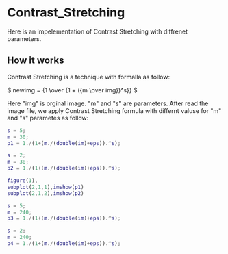 # Contrast_Stretching

Here is an impelementation of Contrast Stretching with diffrenet parameters.

## How it works

Contrast Stretching is a technique with formalla as follow:

$ newimg = {1 \over {1 + ({m \over img})^s}} $

Here "img" is orginal image. "m" and "s" are parameters. After read the image file, we apply Contrast Stretching formula with differnt valuse for "m" and "s" parametes as follow:

```matlab
s = 5;
m = 30;
p1 = 1./(1+(m./(double(im)+eps)).^s);

s = 2;
m = 30;
p2 = 1./(1+(m./(double(im)+eps)).^s);

figure(1), 
subplot(2,1,1),imshow(p1)
subplot(2,1,2),imshow(p2)

s = 5;
m = 240;
p3 = 1./(1+(m./(double(im)+eps)).^s);

s = 2;
m = 240;
p4 = 1./(1+(m./(double(im)+eps)).^s);
```
